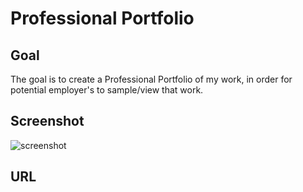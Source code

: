 # Professional Portfolio

## Goal

The goal is to create a Professional Portfolio of my work, in order for potential employer's to sample/view that work.

## Screenshot
![screenshot](https://user-images.githubusercontent.com/87396188/128660356-e9f5d45e-a4c6-4275-941f-e6a7e0a79c02.JPG)

## URL
